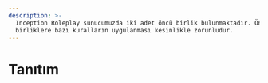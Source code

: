 ```yaml
---
description: >-
  Inception Roleplay sunucumuzda iki adet öncü birlik bulunmaktadır. Öncü
  birliklere bazı kuralların uygulanması kesinlikle zorunludur.
---
```


# Tanıtım

